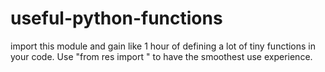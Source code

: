 # useful-python-functions
import this module and gain like 1 hour of defining a lot of tiny functions in your code.
Use "from res import " to have the smoothest use experience. 
